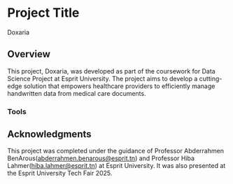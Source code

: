 # Project Title
Doxaria 

## Overview
This project, Doxaria, was developed as part of the coursework for Data Science Project at Esprit University.
The project aims to develop a cutting-edge solution that empowers healthcare providers to efficiently manage handwritten data from medical care documents.

### Tools

## Acknowledgments
This project was completed under the guidance of Professor Abderrahmen BenArous(abderrahmen.benarous@esprit.tn) and Professor Hiba Lahmer(hiba.lahmer@esprit.tn) at Esprit University.
It was also presented at the Esprit University Tech Fair 2025.
